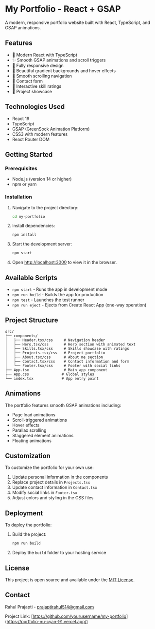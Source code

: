 # My Portfolio - React + GSAP

A modern, responsive portfolio website built with React, TypeScript, and GSAP animations.

## Features

- 🚀 Modern React with TypeScript
- ✨ Smooth GSAP animations and scroll triggers
- 📱 Fully responsive design
- 🎨 Beautiful gradient backgrounds and hover effects
- 🔗 Smooth scrolling navigation
- 📧 Contact form
- 🌟 Interactive skill ratings
- 💼 Project showcase

## Technologies Used

- React 19
- TypeScript
- GSAP (GreenSock Animation Platform)
- CSS3 with modern features
- React Router DOM

## Getting Started

### Prerequisites

- Node.js (version 14 or higher)
- npm or yarn

### Installation

1. Navigate to the project directory:
   ```bash
   cd my-portfolio
   ```

2. Install dependencies:
   ```bash
   npm install
   ```

3. Start the development server:
   ```bash
   npm start
   ```

4. Open [http://localhost:3000](http://localhost:3000) to view it in the browser.

## Available Scripts

- `npm start` - Runs the app in development mode
- `npm run build` - Builds the app for production
- `npm test` - Launches the test runner
- `npm run eject` - Ejects from Create React App (one-way operation)

## Project Structure

```
src/
├── components/
│   ├── Header.tsx/css     # Navigation header
│   ├── Hero.tsx/css       # Hero section with animated text
│   ├── Skills.tsx/css     # Skills showcase with ratings
│   ├── Projects.tsx/css   # Project portfolio
│   ├── About.tsx/css      # About me section
│   ├── Contact.tsx/css    # Contact information and form
│   └── Footer.tsx/css     # Footer with social links
├── App.tsx                # Main app component
├── App.css               # Global styles
└── index.tsx             # App entry point
```

## Animations

The portfolio features smooth GSAP animations including:

- Page load animations
- Scroll-triggered animations
- Hover effects
- Parallax scrolling
- Staggered element animations
- Floating animations

## Customization

To customize the portfolio for your own use:

1. Update personal information in the components
2. Replace project details in `Projects.tsx`
3. Update contact information in `Contact.tsx`
4. Modify social links in `Footer.tsx`
5. Adjust colors and styling in the CSS files

## Deployment

To deploy the portfolio:

1. Build the project:
   ```bash
   npm run build
   ```

2. Deploy the `build` folder to your hosting service

## License

This project is open source and available under the [MIT License](LICENSE).

## Contact

Rahul Prajapti - prajaptirahul514@gmail.com

Project Link: [https://github.com/yourusername/my-portfolio](https://portfolio-nu-cyan-91.vercel.app/)
